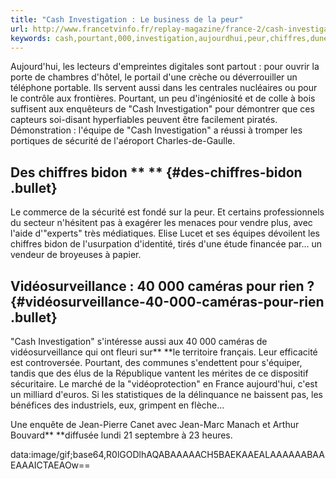 ```yaml
---
title: "Cash Investigation : Le business de la peur"
url: http://www.francetvinfo.fr/replay-magazine/france-2/cash-investigation/cash-investigation-du-lundi-21-septembre-2015_1083961.html
keywords: cash,pourtant,000,investigation,aujourdhui,peur,chiffres,dune,40,caméras,business,sécurité
---
```

Aujourd'hui, les lecteurs d'empreintes digitales sont partout : pour ouvrir la porte de chambres d'hôtel, le portail d'une crèche ou déverrouiller un téléphone portable. Ils servent aussi dans les centrales nucléaires ou pour le contrôle aux frontières. Pourtant, un peu d'ingéniosité et de colle à bois suffisent aux enquêteurs de \"Cash Investigation\" pour démontrer que ces capteurs soi-disant hyperfiables peuvent être facilement piratés. Démonstration : l\'équipe de \"Cash Investigation\" a réussi à tromper les portiques de sécurité de l'aéroport Charles-de-Gaulle.  

Des chiffres bidon ** ** {#des-chiffres-bidon .bullet}
------------------------

Le commerce de la sécurité est fondé sur la peur. Et certains professionnels du secteur n'hésitent pas à exagérer les menaces pour vendre plus, avec l'aide d\'\"experts\" très médiatiques. Elise Lucet et ses équipes dévoilent les chiffres bidon de l'usurpation d'identité, tirés d'une étude financée par... un vendeur de broyeuses à papier.

Vidéosurveillance : 40 000 caméras pour rien ? {#vidéosurveillance-40-000-caméras-pour-rien .bullet}
----------------------------------------------

\"Cash Investigation\" s'intéresse aussi aux 40 000 caméras de vidéosurveillance qui ont fleuri sur** **le territoire français. Leur efficacité est controversée. Pourtant, des communes s'endettent pour s'équiper, tandis que des élus de la République vantent les mérites de ce dispositif sécuritaire. Le marché de la \"vidéoprotection\" en France aujourd'hui, c'est un milliard d'euros. Si les statistiques de la délinquance ne baissent pas, les bénéfices des industriels, eux, grimpent en flèche\...

Une enquête de Jean-Pierre Canet avec Jean-Marc Manach et Arthur Bouvard** **diffusée lundi 21 septembre à 23 heures.

data:image/gif;base64,R0lGODlhAQABAAAAACH5BAEKAAEALAAAAAABAAEAAAICTAEAOw==
